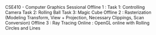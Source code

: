 CSE410 - Computer Graphics Sessional 
Offline 1 :
    Task 1: Controlling Camera
    Task 2: Rolling Ball
    Task 3: Magic Cube
Offline 2 :
    Rasterization (Modeling Transform, View + Projection, Necessary Clippings, Scan Conversion)
Offline 3 :
    Ray Tracing
Online :
    OpenGL online with Rolling Circles and Lines
